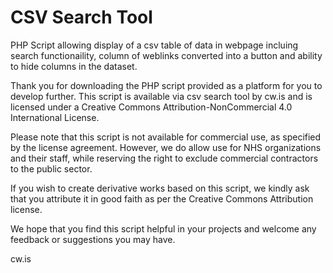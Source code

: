 # CSV Search Tool
 PHP Script allowing display of a csv table of data in webpage incluing search functionaility, column of weblinks converted into a button and ability to hide columns in the dataset.


Thank you for downloading the PHP script provided as a platform for you to develop further. This script is available via csv search tool by cw.is and is licensed under a Creative Commons Attribution-NonCommercial 4.0 International License.

Please note that this script is not available for commercial use, as specified by the license agreement. However, we do allow use for NHS organizations and their staff, while reserving the right to exclude commercial contractors to the public sector.

If you wish to create derivative works based on this script, we kindly ask that you attribute it in good faith as per the Creative Commons Attribution license.

We hope that you find this script helpful in your projects and welcome any feedback or suggestions you may have.

cw.is
